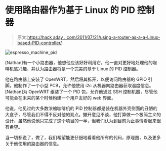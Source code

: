 # 使用路由器作为基于 Linux 的 PID 控制器

> 原文:[https://hack aday . com/2011/07/21/using-a-router-as-a-a-Linux-based-PID-controller/](https://hackaday.com/2011/07/21/using-a-router-as-a-linux-based-pid-controller/)

![espresso_machine_pid](../Images/ae612d620465117de440b2d11d845efc.png "espresso_machine_pid")

[Nathan]有一个小路由器，他想他应该好好利用它。他一直对更好地处理他的咖啡机感兴趣，并认为路由器将是一个完美的基于 Linux 的 PID 控制器。

他在路由器上安装了 OpenWRT，然后将其拆开，以便访问路由器的 GPIO 引脚。他制作了一个小型 PCB，允许他使用 i2c 从机器向路由器获取温度信息。[Nathan]为 OpenWRT 组装了一个 PID 包，允许他通过 SSH 控制机器，尽管他可能会在未来的某个时候构建一个用户友好的 web 界面。

他说，他见过的大多数浓缩咖啡机的 PID 控制器都是装在机器外壳侧面的丑陋的大盒子，尽管我们不得不反对他的观点。撇开意见不谈，他打算做一个极简主义的设计，虽然他说他只完成了这个项目的一半，但我们认为到目前为止事情看起来很有希望。

当一切都说了，做了，我们希望能更仔细地看看他所有的代码，原理图，以及更多关于他使用的路由器的信息。